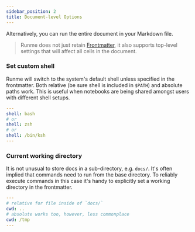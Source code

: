 ```yaml
---
sidebar_position: 2
title: Document-level Options
---
```

Alternatively, you can run the entire document in your Markdown file. 

> Runme does not just retain [Frontmatter](https://docs.runme.dev/getting-started/vs-code#frontmatter), it also supports top-level settings that will affect all cells in the document.
> 

### Set custom shell

Runme will switch to the system's default shell unless specified in the frontmatter. Both relative (be sure shell is included in `$PATH`) and absolute paths work. This is useful when notebooks are being shared amongst users with different shell setups.

```yaml
---
shell: bash
# or
shell: zsh
# or
shell: /bin/ksh
---
```

### Current working directory

It is not unusual to store docs in a sub-directory, e.g. `docs/`. It's often implied that commands need to run from the base directory. To reliably execute commands in this case it's handy to explicitly set a working directory in the frontmatter.

```yaml
---
# relative for file inside of `docs/`
cwd: ..
# absolute works too, however, less commonplace
cwd: /tmp
---
```